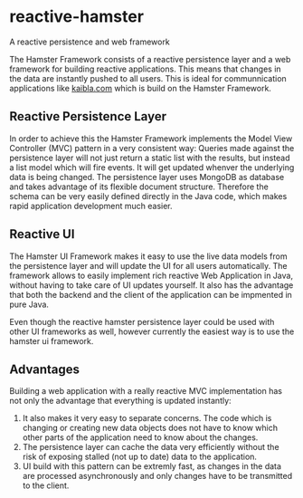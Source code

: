 # reactive-hamster
A reactive persistence and web framework

The Hamster Framework consists of a reactive persistence layer and a web framework for building reactive applications.
This means that changes in the data are instantly pushed to all users. This is ideal for communnication applications like [kaibla.com](kaibla.com) which is build on the Hamster Framework.

##  Reactive Persistence Layer
In order to achieve this the Hamster Framework implements the Model View Controller (MVC) pattern in a very consistent way: 
Queries made against the persistence layer will not just return a static list with the results, but instead a list model which will fire events. It will get updated whenver the underlying data is being changed.
The persistence layer uses MongoDB as database and takes advantage of its flexible document structure. Therefore the schema can be very easily defined directly in the Java code, which makes rapid application development much easier. 

##  Reactive UI
The Hamster UI Framework makes it easy to use the live data models from the persistence layer and will update the UI for all users automatically. The framework allows to easily implement rich reactive Web Application in Java, without having to take care of UI updates yourself.
It also has the advantage that both the backend and the client of the application can be impmented in pure Java.

Even though the reactive hamster persistence layer could be used with other UI frameworks as well, however currently the easiest way is to use the hamster ui framework.

## Advantages

Building a web application with a really reactive MVC implementation has not only the advantage that everything is updated instantly:

1. It also makes it very easy to separate concerns. The code which is changing or creating new data objects does not have to know which other parts of the application need to know about the changes.
2. The persistence layer can cache the data very efficiently without the risk of exposing stalled (not up to date) data to the application. 
3. UI build with this pattern can be extremly fast, as changes in the data are processed asynchronously and only changes have to be transmitted to the client.
